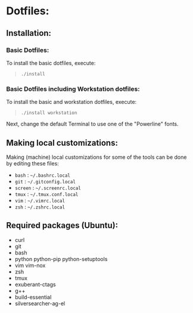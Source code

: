Dotfiles:
=========

Installation:
-------------

### Basic Dotfiles: ###

To install the basic dotfiles, execute:
 > `./install`

### Basic Dotfiles including Workstation dotfiles: ###

To install the basic and workstation dotfiles, execute:
 > `./install workstation`

Next, change the default Terminal to use one of the "Powerline" fonts.

Making local customizations:
----------------------------

Making (machine) local customizations for some of the tools can be done by editing these files:

 * `bash` : `~/.bashrc.local`
 * `git` : `~/.gitconfig.local`
 * `screen` : `~/.screenrc.local`
 * `tmux` : `~/.tmux.conf.local`
 * `vim` : `~/.vimrc.local`
 * `zsh` : `~/.zshrc.local`

Required packages (Ubuntu):
---------------------------
 * curl
 * git
 * bash
 * python python-pip python-setuptools
 * vim vim-nox
 * zsh
 * tmux
 * exuberant-ctags
 * g++
 * build-essential
 * silversearcher-ag-el

